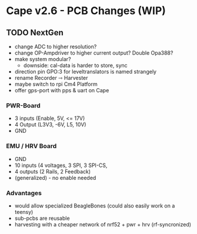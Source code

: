 # Cape v2.6 - PCB Changes (WIP)

## TODO NextGen

- change ADC to higher resolution?
- change OP-Ampdriver to higher current output? Double Opa388?
- make system modular?
  - downside: cal-data is harder to store, sync
- direction pin GPO:3 for leveltranslators is named strangely
- rename Recorder ⇾ Harvester
- maybe switch to rpi Cm4 Platform
- offer gps-port with pps & uart on Cape

### PWR-Board

- 3 inputs (Enable, 5V, <= 17V)
- 4 Output (L3V3, -6V, L5, 10V)
- GND

### EMU / HRV Board

- GND
- 10 inputs (4 voltages, 3 SPI, 3 SPI-CS,
- 4 outputs (2 Rails, 2 Feedback)
- (generalized) - no enable needed

### Advantages

- would allow specialized BeagleBones (could also easily work on a teensy)
- sub-pcbs are reusable
- harvesting with a cheaper network of nrf52 + pwr + hrv (rf-syncronized)
